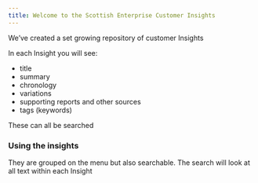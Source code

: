 ```yaml
---
title: Welcome to the Scottish Enterprise Customer Insights
---
```


We’ve created a set growing repository of customer Insights

In each Insight you will see:

- title
- summary
- chronology
- variations
- supporting reports and other sources
- tags (keywords)

These can all be searched


### Using the insights

They are grouped on the menu but also searchable. The search will look at all text within each Insight
